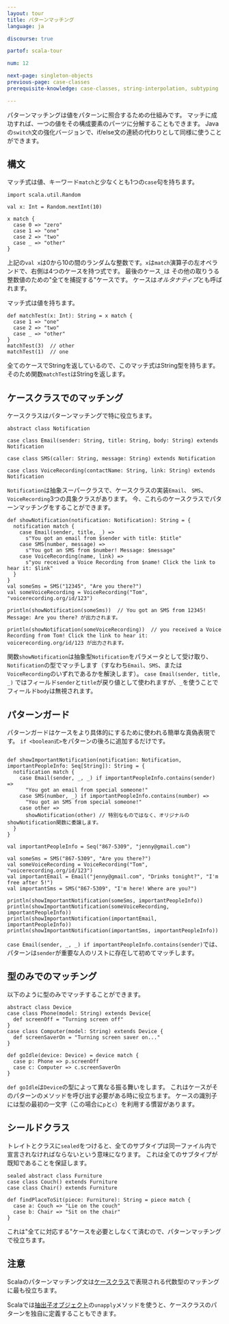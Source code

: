 ```yaml
---
layout: tour
title: パターンマッチング
language: ja

discourse: true

partof: scala-tour

num: 12

next-page: singleton-objects
previous-page: case-classes
prerequisite-knowledge: case-classes, string-interpolation, subtyping

---
```


パターンマッチングは値をパターンに照合するための仕組みです。
マッチに成功すれば、一つの値をその構成要素のパーツに分解することもできます。
Javaの`switch`文の強化バージョンで、if/else文の連続の代わりとして同様に使うことができます。

## 構文

マッチ式は値、キーワード`match`と少なくとも1つの`case`句を持ちます。
```tut
import scala.util.Random

val x: Int = Random.nextInt(10)

x match {
  case 0 => "zero"
  case 1 => "one"
  case 2 => "two"
  case _ => "other"
}
```
上記の`val x`は0から10の間のランダムな整数です。`x`は`match`演算子の左オペランドで、右側は4つのケースを持つ式です。
最後のケース`_`は その他の取りうる整数値のための"全てを捕捉する"ケースです。
ケースは*オルタナティブ*とも呼ばれます。

マッチ式は値を持ちます。
```tut
def matchTest(x: Int): String = x match {
  case 1 => "one"
  case 2 => "two"
  case _ => "other"
}
matchTest(3)  // other
matchTest(1)  // one
```
全てのケースでStringを返しているので、このマッチ式はString型を持ちます。
そのため関数`matchTest`はStringを返します。

## ケースクラスでのマッチング

ケースクラスはパターンマッチングで特に役立ちます。

```tut
abstract class Notification

case class Email(sender: String, title: String, body: String) extends Notification

case class SMS(caller: String, message: String) extends Notification

case class VoiceRecording(contactName: String, link: String) extends Notification

```
`Notification`は抽象スーパークラスで、ケースクラスの実装`Email`、 `SMS`、 `VoiceRecording`3つの具象クラスがあります。
今、これらのケースクラスでパターンマッチングをすることができます。

```
def showNotification(notification: Notification): String = {
  notification match {
    case Email(sender, title, _) =>
      s"You got an email from $sender with title: $title"
    case SMS(number, message) =>
      s"You got an SMS from $number! Message: $message"
    case VoiceRecording(name, link) =>
      s"you received a Voice Recording from $name! Click the link to hear it: $link"
  }
}
val someSms = SMS("12345", "Are you there?")
val someVoiceRecording = VoiceRecording("Tom", "voicerecording.org/id/123")

println(showNotification(someSms))  // You got an SMS from 12345! Message: Are you there? が出力されます。

println(showNotification(someVoiceRecording))  // you received a Voice Recording from Tom! Click the link to hear it: voicerecording.org/id/123 が出力されます。
```
関数`showNotification`は抽象型`Notification`をパラメータとして受け取り、`Notification`の型でマッチします（すなわち`Email`、`SMS`、または `VoiceRecording`のいずれであるかを解決します）。
`case Email(sender, title, _)` ではフィールド`sender`と`title`が戻り値として使われますが、`_`を使うことでフィールド`body`は無視されます。

## パターンガード
パターンガードはケースをより具体的にするために使われる簡単な真偽表現です。
`if <boolean式>`をパターンの後ろに追加するだけです。

```

def showImportantNotification(notification: Notification, importantPeopleInfo: Seq[String]): String = {
  notification match {
    case Email(sender, _, _) if importantPeopleInfo.contains(sender) =>
      "You got an email from special someone!"
    case SMS(number, _) if importantPeopleInfo.contains(number) =>
      "You got an SMS from special someone!"
    case other =>
      showNotification(other) // 特別なものではなく、オリジナルのshowNotification関数に委譲します。
  }
}

val importantPeopleInfo = Seq("867-5309", "jenny@gmail.com")

val someSms = SMS("867-5309", "Are you there?")
val someVoiceRecording = VoiceRecording("Tom", "voicerecording.org/id/123")
val importantEmail = Email("jenny@gmail.com", "Drinks tonight?", "I'm free after 5!")
val importantSms = SMS("867-5309", "I'm here! Where are you?")

println(showImportantNotification(someSms, importantPeopleInfo))
println(showImportantNotification(someVoiceRecording, importantPeopleInfo))
println(showImportantNotification(importantEmail, importantPeopleInfo))
println(showImportantNotification(importantSms, importantPeopleInfo))
```

`case Email(sender, _, _) if importantPeopleInfo.contains(sender)`では、パターンは`sender`が重要な人のリストに存在して初めてマッチします。

## 型のみでのマッチング

以下のように型のみでマッチすることができます。
```tut
abstract class Device
case class Phone(model: String) extends Device{
  def screenOff = "Turning screen off"
}
case class Computer(model: String) extends Device {
  def screenSaverOn = "Turning screen saver on..."
}

def goIdle(device: Device) = device match {
  case p: Phone => p.screenOff
  case c: Computer => c.screenSaverOn
}
```
`def goIdle`は`Device`の型によって異なる振る舞いをします。
これはケースがそのパターンのメソッドを呼び出す必要がある時に役立ちます。
ケースの識別子には型の最初の一文字（この場合に`p`と`c`）を利用する慣習があります。

## シールドクラス
トレイトとクラスに`sealed`をつけると、全てのサブタイプは同一ファイル内で宣言されなければならないという意味になります。
これは全てのサブタイプが既知であることを保証します。

```tut
sealed abstract class Furniture
case class Couch() extends Furniture
case class Chair() extends Furniture

def findPlaceToSit(piece: Furniture): String = piece match {
  case a: Couch => "Lie on the couch"
  case b: Chair => "Sit on the chair"
}
```
これは"全てに対応する"ケースを必要としなくて済むので、パターンマッチングで役立ちます。

## 注意
Scalaのパターンマッチング文は[ケースクラス](case-classes.html)で表現される代数型のマッチングに最も役立ちます。


Scalaでは[抽出子オブジェクト](extractor-objects.html)の`unapply`メソッドを使うと、ケースクラスのパターンを独自に定義することもできます。
